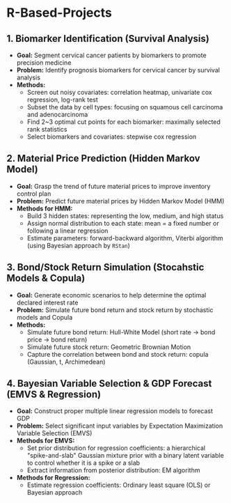 # R-Based-Projects

## 1. Biomarker Identification (Survival Analysis)
* **Goal:** Segment cervical cancer patients by biomarkers to promote precision medicine <br/>
* **Problem:** Identify prognosis biomarkers for cervical cancer by survival analysis <br/>
* **Methods:**  <br/>
  * Screen out noisy covariates: correlation heatmap, univariate cox regression, log-rank test 
  * Subset the data by cell types: focusing on squamous cell carcinoma and adenocarcinoma 
  * Find 2~3 optimal cut points for each biomarker: maximally selected rank statistics 
  * Select biomarkers and covariates: stepwise cox regression

## 2. Material Price Prediction (Hidden Markov Model)
* **Goal:** Grasp the trend of future material prices to improve inventory control plan <br/>
* **Problem:** Predict future material prices by Hidden Markov Model (HMM) <br/>
* **Methods for HMM:**  <br/>
  * Build 3 hidden states: representing the low, medium, and high status
  * Assign normal distribution to each state: mean = a fixed number or following a linear regression
  * Estimate parameters: forward-backward algorithm, Viterbi algorithm (using Bayesian approach by `RStan`)
  
## 3. Bond/Stock Return Simulation (Stocahstic Models & Copula)
* **Goal:** Generate economic scenarios to help determine the optimal declared interest rate <br/>
* **Problem:** Simulate future bond return and stock return by stochastic models and Copula <br/>
* **Methods:**  <br/>
  * Simulate future bond return: Hull-White Model (short rate -> bond price -> bond return)
  * Simulate future stock return: Geometric Brownian Motion
  * Capture the correlation between bond and stock return: copula (Gaussian, t, Archimedean) 

## 4. Bayesian Variable Selection & GDP Forecast (EMVS & Regression)
* **Goal:** Construct proper multiple linear regression models to forecast GDP <br/>
* **Problem:** Select significant input variables by Expectation Maximization Variable Selection (EMVS) <br/>
* **Methods for EMVS:**  <br/>
  * Set prior distribution for regression coefficients: a hierarchical "spike-and-slab" Gaussian mixture prior with a binary latent variable to control whether it is a spike or a slab
  * Extract information from posterior distribution: EM algorithm
* **Methods for Regression:**  <br/>
  * Estimate regression coefficients: Ordinary least square (OLS) or Bayesian approach
